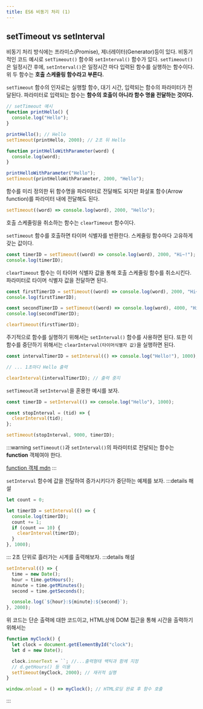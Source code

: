 ```yaml
---
title: ES6 비동기 처리 (1)
---
```


## setTimeout vs setInterval

비동기 처리 방식에는 프라미스(Promise), 제너레이터(Generator)등이 있다. 비동기적인 코드 예시로 `setTimeout()` 함수와 `setInterval()` 함수가 있다. `setTimeout()`은 일정시간 후에, `setInterval()`은 일정시간 마다 입력된 함수를 실행하는 함수이다. 위 두 함수는 **호출 스케줄링 함수라고 부른다.**

`setTimeout` 함수의 인자로는 실행할 함수, 대기 시간, 입력되는 함수의 파라미터가 전달된다. 파라미터로 입력되는 함수는 **함수의 호출이 아니라 함수 명을 전달하는 것이다.**

```js
// setTimeout 예시
function printHello() {
  console.log("Hello");
}

printHello(); // Hello
setTimeout(printHello, 2000); // 2초 뒤 Hello
```

```js
function printHelloWithParameter(word) {
  console.log(word);
}

printHelloWithParameter("Hello");
setTimeout(printHelloWithParameter, 2000, "Hello");
```

함수를 미리 정의한 뒤 함수명을 파라미터로 전달해도 되지만 화살표 함수(Arrow function)를 파라미터 내에 전달해도 된다.

```js
setTimeout((word) => console.log(word), 2000, "Hello");
```

호출 스케줄링을 취소하는 함수는 `clearTimeout` 함수이다.

`setTimeout` 함수를 호출하면 타이머 식별자를 반환한다. 스케줄링 함수마다 고유하게 갖는 값이다.

```js
const timerID = setTimeout((word) => console.log(word), 2000, "Hi~!");
console.log(timerID);
```

`clearTimeout` 함수는 이 타이머 식별자 값을 통해 호출 스케줄링 함수를 취소시킨다. 파라미터로 타이머 식별자 값을 전달하면 된다.

```js
const firstTimerID = setTimeout((word) => console.log(word), 2000, "Hi~!");
console.log(firstTimerID);

const secondTimerID = setTimeout((word) => console.log(word), 4000, "Hi~!");
console.log(secondTimerID);

clearTimeout(firstTimerID);
```

주기적으로 함수를 실행하기 위해서는 `setInterval()` 함수를 사용하면 된다. 또한 이 함수를 중단하기 위해서는 `clearInterval(타이머식별자 값)`을 실행하면 된다.

```js
const intervalTimerID = setInterval(() => console.log("Hello!"), 1000);

// ... 1초마다 Hello 출력

clearInterval(intervalTimerID); // 출력 중지
```

`setTimeout`과 `setInterval`을 혼용한 예시를 보자.

```js
const timerID = setInterval(() => console.log("Hello"), 1000);

const stopInterval = (tid) => {
  clearInterval(tid);
};

setTimeout(stopInterval, 9000, timerID);
```

:::warning
`setTimeout()`과 `setInterval()`의 파라미터로 전달되는 함수는 **function** 객체여야 한다.

[function 객체 mdn](https://developer.mozilla.org/ko/docs/Web/JavaScript/Reference/Global_Objects/Function)
:::

`setInterval` 함수에 값을 전달하여 증가시키다가 중단하는 예제를 보자.
:::details 해설

```js
let count = 0;

let timerID = setInterval(() => {
  console.log(timerID);
  count += 1;
  if (count == 10) {
    clearInterval(timerID);
  }
}, 1000);
```

:::
2초 단위로 흘러가는 시계를 출력해보자.
:::details 해설

```js
setInterval(() => {
  time = new Date();
  hour = time.getHours();
  minute = time.getMinutes();
  second = time.getSeconds();

  console.log(`${hour}:${minute}:${second}`);
}, 2000);
```

위 코드는 단순 출력에 대한 코드이고, HTML상에 DOM 접근을 통해 시간을 출력하기 위해서는

```js
function myClock() {
  let clock = document.getElementById("clock");
  let d = new Date();

  clock.innerText = ``; //...출력형태 백틱과 함께 지정
  // d.getHours() 등 이용
  setTimeout(myClock, 2000); // 재귀적 실행
}

window.onload = () => myClock(); // HTML로딩 완료 후 함수 호출
```

:::
